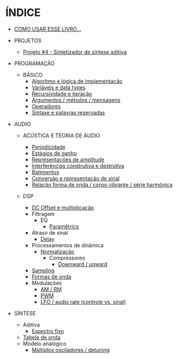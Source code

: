 # ÍNDICE

* [COMO USAR ESSE LIVRO...](README.md)

* PROJETOS
  * [Projeto #4 - Sintetizador de síntese aditiva](proj_synth.md)
 
* PROGRAMAÇÃO
  * BÁSICO
     * [Algoritmo e lógica de implementação](prog_algoLogica.md)
     * [Variáveis e data types](prog_variaveis.md)
     * [Recursividade e iteração](prog_recursividade.md)
     * [Argumentos / métodos / mensagens](prog_argMetMnsg.md)
     * [Operadores](prog_operadores.md)
     * [Sintaxe e palavras reservadas](prog_sintaxe.md)

* AUDIO
  * ACÚSTICA E TEORIA DE ÁUDIO
    * [Periodicidade](audio_periodicidade.md)
    * [Estágios de ganho](audio_estagiosGanho.md)
    * [Representações de amplitude](audio_represAmp.md)
    * [Interferências construtiva e destrutiva](audio_interConsDest.md)
    * [Batimentos](audio_batimentos.md)
    * [Conversão e representação de sinal](audio_conversao.md)
    * [Relação forma de onda / corpo vibrante / série harmônica](audio_relacaoFormaOndaSerHarm.md)
 
  * DSP
    * [DC Offset e multiplicação](audio_dcOffMul.md)
    * Filtragem
      * EQ
        * [Paramétrico](audio_filtragem_eq_parametrico.md)
    * Atraso de sinal
      * [Delay](audio_delay.md)
    * Processamentos de dinâmica
      * [Normalização](audio_normalizacao.md)
        * Compressores
          * [Downward / upward](audio_comp_downUp.md)
     * [Sampling](audio_sampling.md)
     * [Formas de onda](audio_formasOnda.md)
     * Modulações
       * [AM / RM](audio_mod_amRM.md)
       * [PWM](audio_mod_pwm.md)
       * [LFO / audio rate (controle vs. sinal)](audio_mod_lfoAudioRate.md)

 * SÍNTESE
   * Aditiva
     * [Espectro fixo](audio_aditiva_espcFixo.md)
   * [Tabela de onda](audio_tabOnda.md)
   * Modelo analógico
     * [Múltiplos osciladores / detuning](audio_modAnal_multiOsc.md)